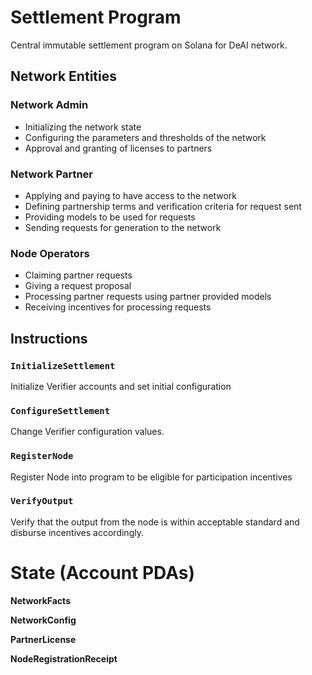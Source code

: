# Settlement Program

Central immutable settlement program on Solana for DeAI network.

## Network Entities

### Network Admin
- Initializing the network state
- Configuring the parameters and thresholds of the network
- Approval and granting of licenses to partners

### Network Partner
- Applying and paying to have access to the network
- Defining partnership terms and verification criteria for request sent
- Providing models to be used for requests
- Sending requests for generation to the network

### Node Operators
- Claiming partner requests
- Giving a request proposal
- Processing partner requests using partner provided models
- Receiving incentives for processing requests

## Instructions

### `InitializeSettlement`

Initialize Verifier accounts and set initial configuration

### `ConfigureSettlement`

Change Verifier configuration values.

### `RegisterNode`

Register Node into program to be eligible for participation incentives

### `VerifyOutput`

Verify that the output from the node is within acceptable standard and disburse incentives accordingly.

# State (Account PDAs)

**NetworkFacts**

**NetworkConfig**

**PartnerLicense**

**NodeRegistrationReceipt**
